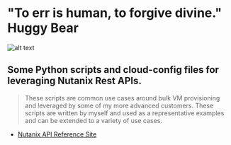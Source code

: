 # "To err is human, to forgive divine." Huggy Bear

![alt text][logo]

[logo]: http://pendolante.files.wordpress.com/2012/09/antonio-fargas.jpg

## Some Python scripts and cloud-config files for leveraging Nutanix Rest APIs. 

> These scripts are common use cases around bulk VM provisioning and leveraged by some of my more advanced customers. These scripts are written by myself and used as a representative examples and can be extended to a variety of use cases.

* [Nutanix API Reference Site](http://developer.nutanix.com/)
 


